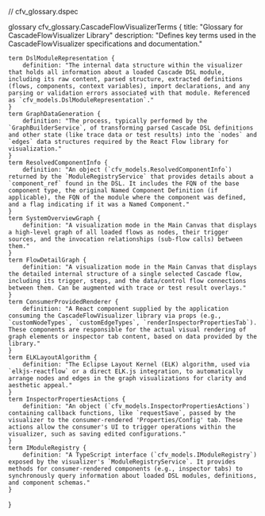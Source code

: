 // cfv_glossary.dspec

glossary cfv_glossary.CascadeFlowVisualizerTerms {
    title: "Glossary for CascadeFlowVisualizer Library"
    description: "Defines key terms used in the CascadeFlowVisualizer specifications and documentation."

    term DslModuleRepresentation {
        definition: "The internal data structure within the visualizer that holds all information about a loaded Cascade DSL module, including its raw content, parsed structure, extracted definitions (flows, components, context variables), import declarations, and any parsing or validation errors associated with that module. Referenced as `cfv_models.DslModuleRepresentation`."
    }
    term GraphDataGeneration {
        definition: "The process, typically performed by the `GraphBuilderService`, of transforming parsed Cascade DSL definitions and other state (like trace data or test results) into the `nodes` and `edges` data structures required by the React Flow library for visualization."
    }
    term ResolvedComponentInfo {
        definition: "An object (`cfv_models.ResolvedComponentInfo`) returned by the `ModuleRegistryService` that provides details about a `component_ref` found in the DSL. It includes the FQN of the base component type, the original Named Component Definition (if applicable), the FQN of the module where the component was defined, and a flag indicating if it was a Named Component."
    }
    term SystemOverviewGraph {
        definition: "A visualization mode in the Main Canvas that displays a high-level graph of all loaded flows as nodes, their trigger sources, and the invocation relationships (sub-flow calls) between them."
    }
    term FlowDetailGraph {
        definition: "A visualization mode in the Main Canvas that displays the detailed internal structure of a single selected Cascade flow, including its trigger, steps, and the data/control flow connections between them. Can be augmented with trace or test result overlays."
    }
    term ConsumerProvidedRenderer {
        definition: "A React component supplied by the application consuming the CascadeFlowVisualizer library via props (e.g., `customNodeTypes`, `customEdgeTypes`, `renderInspectorPropertiesTab`). These components are responsible for the actual visual rendering of graph elements or inspector tab content, based on data provided by the library."
    }
    term ELKLayoutAlgorithm {
        definition: "The Eclipse Layout Kernel (ELK) algorithm, used via `elkjs-reactflow` or a direct ELK.js integration, to automatically arrange nodes and edges in the graph visualizations for clarity and aesthetic appeal."
    }
    term InspectorPropertiesActions {
        definition: "An object (`cfv_models.InspectorPropertiesActions`) containing callback functions, like `requestSave`, passed by the visualizer to the consumer-rendered 'Properties/Config' tab. These actions allow the consumer's UI to trigger operations within the visualizer, such as saving edited configurations."
    }
    term IModuleRegistry {
        definition: "A TypeScript interface (`cfv_models.IModuleRegistry`) exposed by the visualizer's `ModuleRegistryService`. It provides methods for consumer-rendered components (e.g., inspector tabs) to synchronously query information about loaded DSL modules, definitions, and component schemas."
    }
}